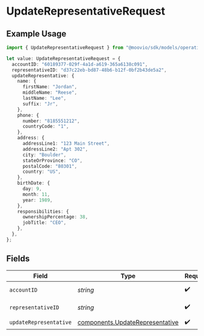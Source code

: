 # UpdateRepresentativeRequest

## Example Usage

```typescript
import { UpdateRepresentativeRequest } from "@moovio/sdk/models/operations";

let value: UpdateRepresentativeRequest = {
  accountID: "60189377-029f-4a1d-a619-365a6138c091",
  representativeID: "d37c22eb-bd87-48b6-b12f-0bf2b43de5a2",
  updateRepresentative: {
    name: {
      firstName: "Jordan",
      middleName: "Reese",
      lastName: "Lee",
      suffix: "Jr",
    },
    phone: {
      number: "8185551212",
      countryCode: "1",
    },
    address: {
      addressLine1: "123 Main Street",
      addressLine2: "Apt 302",
      city: "Boulder",
      stateOrProvince: "CO",
      postalCode: "80301",
      country: "US",
    },
    birthDate: {
      day: 9,
      month: 11,
      year: 1989,
    },
    responsibilities: {
      ownershipPercentage: 38,
      jobTitle: "CEO",
    },
  },
};
```

## Fields

| Field                                                                              | Type                                                                               | Required                                                                           | Description                                                                        |
| ---------------------------------------------------------------------------------- | ---------------------------------------------------------------------------------- | ---------------------------------------------------------------------------------- | ---------------------------------------------------------------------------------- |
| `accountID`                                                                        | *string*                                                                           | :heavy_check_mark:                                                                 | ID of the account.                                                                 |
| `representativeID`                                                                 | *string*                                                                           | :heavy_check_mark:                                                                 | ID of the representative.                                                          |
| `updateRepresentative`                                                             | [components.UpdateRepresentative](../../models/components/updaterepresentative.md) | :heavy_check_mark:                                                                 | N/A                                                                                |